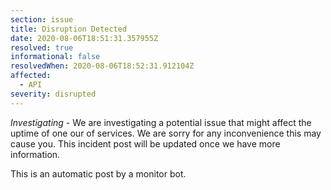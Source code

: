```yaml
---
section: issue
title: Disruption Detected
date: 2020-08-06T18:51:31.357955Z
resolved: true
informational: false
resolvedWhen: 2020-08-06T18:52:31.912104Z
affected:
  - API
severity: disrupted
---
```

*Investigating* - We are investigating a potential issue that might affect the uptime of one our of services. We are sorry for any inconvenience this may cause you. This incident post will be updated once we have more information.

This is an automatic post by a monitor bot.
        